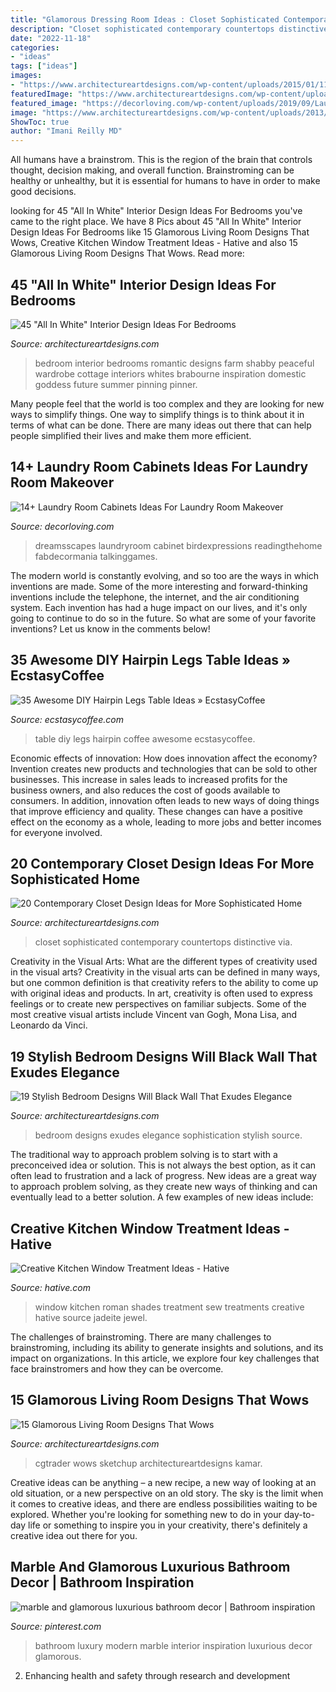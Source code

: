 ```yaml
---
title: "Glamorous Dressing Room Ideas : Closet Sophisticated Contemporary Countertops Distinctive Via"
description: "Closet sophisticated contemporary countertops distinctive via"
date: "2022-11-18"
categories:
- "ideas"
tags: ["ideas"]
images:
- "https://www.architectureartdesigns.com/wp-content/uploads/2015/01/1176-1024x633.jpg"
featuredImage: "https://www.architectureartdesigns.com/wp-content/uploads/2013/04/ArchitectureArtDesigns-3413.jpg"
featured_image: "https://decorloving.com/wp-content/uploads/2019/09/Laundry-Room-Cabinets-Ideas-11.jpg"
image: "https://www.architectureartdesigns.com/wp-content/uploads/2013/04/ArchitectureArtDesigns-3413.jpg"
ShowToc: true
author: "Imani Reilly MD"
---
```



All humans have a brainstrom. This is the region of the brain that controls thought, decision making, and overall function. Brainstroming can be healthy or unhealthy, but it is essential for humans to have in order to make good decisions.

	

		
looking for 45 &quot;All In White&quot; Interior Design Ideas For Bedrooms you've came to the right place. We have 8 Pics about 45 &quot;All In White&quot; Interior Design Ideas For Bedrooms like 15 Glamorous Living Room Designs That Wows, Creative Kitchen Window Treatment Ideas - Hative and also 15 Glamorous Living Room Designs That Wows. Read more:
		
    
## 45 &quot;All In White&quot; Interior Design Ideas For Bedrooms

<img loading=lazy src="https://www.architectureartdesigns.com/wp-content/uploads/2013/04/ArchitectureArtDesigns-3413.jpg" onerror="this.onerror=null;this.src='https://tse4.mm.bing.net/th?id=OIP.4RKQYjJ3-OoiIdBOxPh6LQHaK5&amp;pid=15.1';" alt="45 &quot;All In White&quot; Interior Design Ideas For Bedrooms">

_Source: architectureartdesigns.com_

>bedroom interior bedrooms romantic designs farm shabby peaceful wardrobe cottage interiors whites brabourne inspiration domestic goddess future summer pinning pinner. 

	

Many people feel that the world is too complex and they are looking for new ways to simplify things. One way to simplify things is to think about it in terms of what can be done. There are many ideas out there that can help people simplified their lives and make them more efficient.

    
## 14+ Laundry Room Cabinets Ideas For Laundry Room Makeover

<img loading=lazy src="https://decorloving.com/wp-content/uploads/2019/09/Laundry-Room-Cabinets-Ideas-11.jpg" onerror="this.onerror=null;this.src='https://tse1.mm.bing.net/th?id=OIP.xuWDBUm7YXPBvBe2uwlCsgHaLH&amp;pid=15.1';" alt="14+ Laundry Room Cabinets Ideas For Laundry Room Makeover">

_Source: decorloving.com_

>dreamsscapes laundryroom cabinet birdexpressions readingthehome fabdecormania talkinggames. 

	

The modern world is constantly evolving, and so too are the ways in which inventions are made. Some of the more interesting and forward-thinking inventions include the telephone, the internet, and the air conditioning system. Each invention has had a huge impact on our lives, and it's only going to continue to do so in the future. So what are some of your favorite inventions? Let us know in the comments below!

    
## 35 Awesome DIY Hairpin Legs Table Ideas » EcstasyCoffee

<img loading=lazy src="https://i0.wp.com/www.ecstasycoffee.com/wp-content/uploads/2017/01/Original-DIY-coffee-table-with-hairpin-legs.jpg?resize=600%2C926" onerror="this.onerror=null;this.src='https://tse1.mm.bing.net/th?id=OIP.EBBeod0Enx8WtVAslCn8rgHaLb&amp;pid=15.1';" alt="35 Awesome DIY Hairpin Legs Table Ideas » EcstasyCoffee">

_Source: ecstasycoffee.com_

>table diy legs hairpin coffee awesome ecstasycoffee. 

	

Economic effects of innovation: How does innovation affect the economy?
Invention creates new products and technologies that can be sold to other businesses. This increase in sales leads to increased profits for the business owners, and also reduces the cost of goods available to consumers. In addition, innovation often leads to new ways of doing things that improve efficiency and quality. These changes can have a positive effect on the economy as a whole, leading to more jobs and better incomes for everyone involved.

    
## 20 Contemporary Closet Design Ideas For More Sophisticated Home

<img loading=lazy src="https://www.architectureartdesigns.com/wp-content/uploads/2014/09/712.jpg" onerror="this.onerror=null;this.src='https://tse4.mm.bing.net/th?id=OIP.9npN24kDNA9YG0ovhgsskQAAAA&amp;pid=15.1';" alt="20 Contemporary Closet Design Ideas for More Sophisticated Home">

_Source: architectureartdesigns.com_

>closet sophisticated contemporary countertops distinctive via. 

	

Creativity in the Visual Arts: What are the different types of creativity used in the visual arts?
Creativity in the visual arts can be defined in many ways, but one common definition is that creativity refers to the ability to come up with original ideas and products. In art, creativity is often used to express feelings or to create new perspectives on familiar subjects. Some of the most creative visual artists include Vincent van Gogh, Mona Lisa, and Leonardo da Vinci.

    
## 19 Stylish Bedroom Designs Will Black Wall That Exudes Elegance

<img loading=lazy src="https://www.architectureartdesigns.com/wp-content/uploads/2016/04/3-55-630x419.jpg" onerror="this.onerror=null;this.src='https://tse4.mm.bing.net/th?id=OIP.3Bfhsnhon-Y2uhhUDW-6wQHaE7&amp;pid=15.1';" alt="19 Stylish Bedroom Designs Will Black Wall That Exudes Elegance">

_Source: architectureartdesigns.com_

>bedroom designs exudes elegance sophistication stylish source. 

	

The traditional way to approach problem solving is to start with a preconceived idea or solution. This is not always the best option, as it can often lead to frustration and a lack of progress. New ideas are a great way to approach problem solving, as they create new ways of thinking and can eventually lead to a better solution. A few examples of new ideas include:

    
## Creative Kitchen Window Treatment Ideas - Hative

<img loading=lazy src="https://hative.com/wp-content/uploads/2015/02/kitchen-window-treatments/3-kitchen-window-treatments.jpg" onerror="this.onerror=null;this.src='https://tse4.mm.bing.net/th?id=OIP.ePBROA5hM2_Ga_lzRHwXaAHaNK&amp;pid=15.1';" alt="Creative Kitchen Window Treatment Ideas - Hative">

_Source: hative.com_

>window kitchen roman shades treatment sew treatments creative hative source jadeite jewel. 

	

The challenges of brainstroming.
There are many challenges to brainstroming, including its ability to generate insights and solutions, and its impact on organizations. In this article, we explore four key challenges that face brainstromers and how they can be overcome.

    
## 15 Glamorous Living Room Designs That Wows

<img loading=lazy src="https://www.architectureartdesigns.com/wp-content/uploads/2015/01/1176-1024x633.jpg" onerror="this.onerror=null;this.src='https://tse1.mm.bing.net/th?id=OIP.qJdiw3ouibHtMHP3LlW5TgHaEl&amp;pid=15.1';" alt="15 Glamorous Living Room Designs That Wows">

_Source: architectureartdesigns.com_

>cgtrader wows sketchup architectureartdesigns kamar. 

	

Creative ideas can be anything – a new recipe, a new way of looking at an old situation, or a new perspective on an old story. The sky is the limit when it comes to creative ideas, and there are endless possibilities waiting to be explored. Whether you're looking for something new to do in your day-to-day life or something to inspire you in your creativity, there's definitely a creative idea out there for you.

    
## Marble And Glamorous Luxurious Bathroom Decor | Bathroom Inspiration

<img loading=lazy src="https://i.pinimg.com/736x/2e/9f/ff/2e9fff7cb784d00ef2442184f15366d7.jpg" onerror="this.onerror=null;this.src='https://tse3.mm.bing.net/th?id=OIP.kc23c1hQWqYoBhLA4HfRhAHaLH&amp;pid=15.1';" alt="marble and glamorous luxurious bathroom decor | Bathroom inspiration">

_Source: pinterest.com_

>bathroom luxury modern marble interior inspiration luxurious decor glamorous. 

	

2. Enhancing health and safety through research and development 

